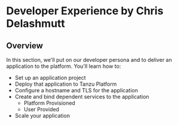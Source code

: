 # Developer Experience by Chris Delashmutt

## Overview
In this section, we'll put on our developer persona and to deliver an application to the platform.  You'll learn how to:
- Set up an application project
- Deploy that application to Tanzu Platform
- Configure a hostname and TLS for the application
- Create and bind dependent services to the application
  - Platform Provisioned
  - User Provided
- Scale your application
